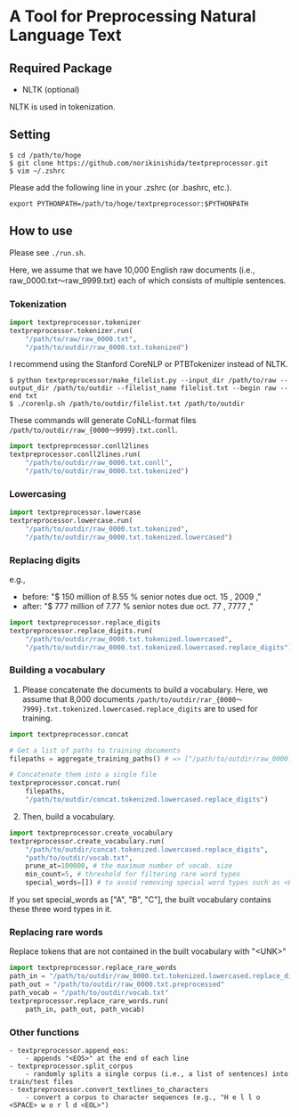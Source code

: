 # A Tool for Preprocessing Natural Language Text #

## Required Package ##

- NLTK (optional)

NLTK is used in tokenization.

## Setting ##

```
$ cd /path/to/hoge
$ git clone https://github.com/norikinishida/textpreprocessor.git
$ vim ~/.zshrc
```

Please add the following line in your .zshrc (or .bashrc, etc.).

```
export PYTHONPATH=/path/to/hoge/textpreprocessor:$PYTHONPATH
```

## How to use ##

Please see ```./run.sh```.

Here, we assume that we have 10,000 English raw documents (i.e., raw_0000.txt〜raw_9999.txt) each of which consists of multiple sentences.

### Tokenization ###

```python
import textpreprocessor.tokenizer
textpreprocessor.tokenizer.run(
    "/path/to/raw/raw_0000.txt",
    "/path/to/outdir/raw_0000.txt.tokenized")
```

I recommend using the Stanford CoreNLP or PTBTokenizer instead of NLTK.

```
$ python textpreprocessor/make_filelist.py --input_dir /path/to/raw --output_dir /path/to/outdir --filelist_name filelist.txt --begin raw --end txt
$ ./corenlp.sh /path/to/outdir/filelist.txt /path/to/outdir
```

These commands will generate CoNLL-format files ```/path/to/outdir/raw_{0000〜9999}.txt.conll```.

```python
import textpreprocessor.conll2lines
textpreprocessor.conll2lines.run(
    "/path/to/outdir/raw_0000.txt.conll",
    "/path/to/outdir/raw_0000.txt.tokenized")
```

### Lowercasing ###

```python
import textpreprocessor.lowercase
textpreprocessor.lowercase.run(
    "/path/to/outdir/raw_0000.txt.tokenized",
    "/path/to/outdir/raw_0000.txt.tokenized.lowercased")
```

### Replacing digits ###

e.g.,
- before: "$ 150 million of 8.55 % senior notes due oct. 15 , 2009 ,"
- after:  "$ 777 million of 7.77 % senior notes due oct. 77 , 7777 ,"

```python
import textpreprocessor.replace_digits
textpreprocessor.replace_digits.run(
    "/path/to/outdir/raw_0000.txt.tokenized.lowercased",
    "/path/to/outdir/raw_0000.txt.tokenized.lowercased.replace_digits")
```

### Building a vocabulary ###

1. Please concatenate the documents to build a vocabulary. Here, we assume that 8,000 documents ```/path/to/outdir/rar_{0000〜7999}.txt.tokenized.lowercased.replace_digits``` are to used for training.

```python
import textpreprocessor.concat

# Get a list of paths to training documents
filepaths = aggregate_training_paths() # => ["/path/to/outdir/raw_0000.txt.tokenized.lowercased.replace_digits", .., "/path/to/outdir/raw_7999.txt.tokenized.lowercased.replace_digits"]

# Concatenate them into a single file
textpreprocessor.concat.run(
    filepaths,
    "/path/to/outdir/concat.tokenized.lowercased.replace_digits")
```

2. Then, build a vocabulary.

```python
import textpreprocessor.create_vocabulary
textpreprocessor.create_vocabulary.run(
    "/path/to/outdir/concat.tokenized.lowercased.replace_digits",
    "path/to/outdir/vocab.txt",
    prune_at=100000, # the maximum number of vocab. size
    min_count=5, # threshold for filtering rare word types
    special_words=[]) # to avoid removing special word types such as <EOS>
```

If you set special_words as ["A", "B", "C"], the built vocabulary contains these three word types in it.

### Replacing rare words ###

Replace tokens that are not contained in the built vocabulary with "\<UNK\>"

```python
import textpreprocessor.replace_rare_words
path_in = "/path/to/outdir/raw_0000.txt.tokenized.lowercased.replace_digits"
path_out = "/path/to/outdir/raw_0000.txt.preprocessed"
path_vocab = "/path/to/outdir/vocab.txt"
textpreprocessor.replace_rare_words.run(
    path_in, path_out, path_vocab)
```

### Other functions ###
    - textpreprocessor.append_eos:
        - appends "<EOS>" at the end of each line
    - textpreprocessor.split_corpus
        - randomly splits a single corpus (i.e., a list of sentences) into train/test files
    - textpreprocessor.convert_textlines_to_characters
        - convert a corpus to character sequences (e.g., "H e l l o <SPACE> w o r l d <EOL>")


